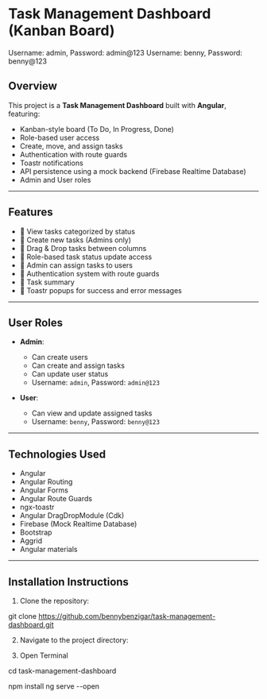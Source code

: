 # Task Management Dashboard (Kanban Board)

Username: admin, Password: admin@123
Username: benny, Password: benny@123

## Overview
This project is a **Task Management Dashboard** built with **Angular**, featuring:
- Kanban-style board (To Do, In Progress, Done)
- Role-based user access
- Create, move, and assign tasks
- Authentication with route guards
- Toastr notifications
- API persistence using a mock backend (Firebase Realtime Database)
- Admin and User roles

---

## Features
- 🔹 View tasks categorized by status
- 🔹 Create new tasks (Admins only)
- 🔹 Drag & Drop tasks between columns
- 🔹 Role-based task status update access
- 🔹 Admin can assign tasks to users
- 🔹 Authentication system with route guards
- 🔹 Task summary
- 🔹 Toastr popups for success and error messages

---

## User Roles
- **Admin**:
  - Can create users
  - Can create and assign tasks
  - Can update user status
  - Username: `admin`, Password: `admin@123`

- **User**:
  - Can view and update assigned tasks
  - Username: `benny`, Password: `benny@123`

---

## Technologies Used
- Angular
- Angular Routing
- Angular Forms
- Angular Route Guards
- ngx-toastr
- Angular DragDropModule (Cdk)
- Firebase (Mock Realtime Database)
- Bootstrap
- Aggrid
- Angular materials

---

## Installation Instructions
1. Clone the repository:

git clone https://github.com/bennybenzigar/task-management-dashboard.git


2. Navigate to the project directory:


3. Open Terminal

cd task-management-dashboard


npm install
ng serve --open
